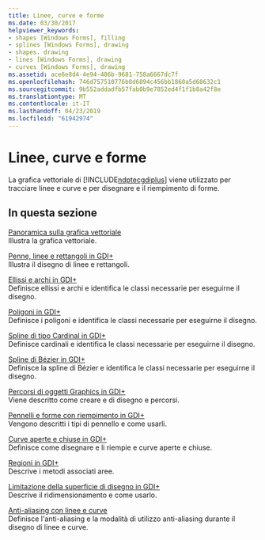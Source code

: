 ```yaml
---
title: Linee, curve e forme
ms.date: 03/30/2017
helpviewer_keywords:
- shapes [Windows Forms], filling
- splines [Windows Forms], drawing
- shapes. drawing
- lines [Windows Forms], drawing
- curves [Windows Forms], drawing
ms.assetid: ace6e8d4-4e94-486b-9681-758a6667dc7f
ms.openlocfilehash: 746d757510776b8d6894c456bb1860a5d68632c1
ms.sourcegitcommit: 9b552addadfb57fab0b9e7852ed4f1f1b8a42f8e
ms.translationtype: MT
ms.contentlocale: it-IT
ms.lasthandoff: 04/23/2019
ms.locfileid: "61942974"
---
```

# <a name="lines-curves-and-shapes"></a>Linee, curve e forme
La grafica vettoriale di [!INCLUDE[ndptecgdiplus](../../../../includes/ndptecgdiplus-md.md)] viene utilizzato per tracciare linee e curve e per disegnare e il riempimento di forme.  
  
## <a name="in-this-section"></a>In questa sezione  
 [Panoramica sulla grafica vettoriale](vector-graphics-overview.md)  
 Illustra la grafica vettoriale.  
  
 [Penne, linee e rettangoli in GDI+](pens-lines-and-rectangles-in-gdi.md)  
 Illustra il disegno di linee e rettangoli.  
  
 [Ellissi e archi in GDI+](ellipses-and-arcs-in-gdi.md)  
 Definisce ellissi e archi e identifica le classi necessarie per eseguirne il disegno.  
  
 [Poligoni in GDI+](polygons-in-gdi.md)  
 Definisce i poligoni e identifica le classi necessarie per eseguirne il disegno.  
  
 [Spline di tipo Cardinal in GDI+](cardinal-splines-in-gdi.md)  
 Definisce cardinali e identifica le classi necessarie per eseguirne il disegno.  
  
 [Spline di Bézier in GDI+](bezier-splines-in-gdi.md)  
 Definisce la spline di Bézier e identifica le classi necessarie per eseguirne il disegno.  
  
 [Percorsi di oggetti Graphics in GDI+](graphics-paths-in-gdi.md)  
 Viene descritto come creare e di disegno e percorsi.  
  
 [Pennelli e forme con riempimento in GDI+](brushes-and-filled-shapes-in-gdi.md)  
 Vengono descritti i tipi di pennello e come usarli.  
  
 [Curve aperte e chiuse in GDI+](open-and-closed-curves-in-gdi.md)  
 Definisce come disegnare e li riempie e curve aperte e chiuse.  
  
 [Regioni in GDI+](regions-in-gdi.md)  
 Descrive i metodi associati aree.  
  
 [Limitazione della superficie di disegno in GDI+](restricting-the-drawing-surface-in-gdi.md)  
 Descrive il ridimensionamento e come usarlo.  
  
 [Anti-aliasing con linee e curve](antialiasing-with-lines-and-curves.md)  
 Definisce l'anti-aliasing e la modalità di utilizzo anti-aliasing durante il disegno di linee e curve.
